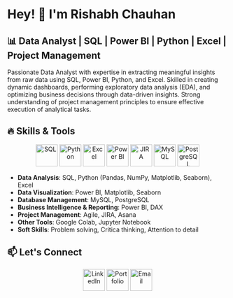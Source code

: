 # Hey! 👋 I'm Rishabh Chauhan

## 📊 Data Analyst | SQL | Power BI | Python | Excel | Project Management

Passionate Data Analyst with expertise in extracting meaningful insights from raw data using SQL, Power BI, Python, and Excel. Skilled in creating dynamic dashboards, performing exploratory data analysis (EDA), and optimizing business decisions through data-driven insights. Strong understanding of project management principles to ensure effective execution of analytical tasks.

## 🔥 Skills & Tools
<p align="center">
  <img src="https://cdn-icons-png.flaticon.com/512/4248/4248443.png" alt="SQL" width="50" height="50"/>
  <img src="https://cdn-icons-png.flaticon.com/512/5968/5968350.png" alt="Python" width="50" height="50"/>
   <img src="https://media.giphy.com/media/XAxylRMCdpbEWUAvr8/giphy.gif" alt="Excel" width="50" height="50"/>
  <img src="https://www.vectorlogo.zone/logos/microsoft_powerbi/microsoft_powerbi-icon.svg" alt="Power BI" width="50" height="50"/>
  <img src="https://cdn-icons-png.flaticon.com/512/5969/5969059.png" alt="JIRA" width="50" height="50"/>
  <img src="https://www.svgrepo.com/show/303251/mysql-logo.svg" alt="MySQL" width="50" height="50"/>
  <img src="https://upload.wikimedia.org/wikipedia/commons/2/29/Postgresql_elephant.svg" alt="PostgreSQL" width="50" height="50"/>
</p>

- **Data Analysis**: SQL, Python (Pandas, NumPy, Matplotlib, Seaborn), Excel
- **Data Visualization**: Power BI, Matplotlib, Seaborn
- **Database Management**: MySQL, PostgreSQL
- **Business Intelligence & Reporting**: Power BI, DAX
- **Project Management**: Agile, JIRA, Asana
- **Other Tools**: Google Colab, Jupyter Notebook
- **Soft Skills**: Problem solving, Critica thinking, Attention to detail

## 📫 Let's Connect
<p align="center">
  <a href="https://https://www.linkedin.com/in/rishabh-chauhan-ba31a2279/"><img src="https://cdn-icons-png.flaticon.com/512/174/174857.png" alt="LinkedIn" width="50" height="50"/></a>
  <a href="#"><img src="https://cdn-icons-png.flaticon.com/512/1051/1051326.png" alt="Portfolio" width="50" height="50"/></a>
  <a href="mailto:chauhanrishabh2305@gmail.com"><img src="https://cdn-icons-png.flaticon.com/512/732/732200.png" alt="Email" width="50" height="50"/></a>
</p>

